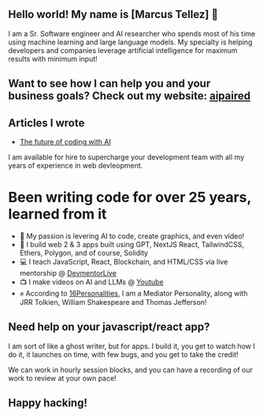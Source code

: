 ## Hello world! My name is [Marcus Tellez] 👋

I am a Sr. Software engineer and AI researcher who spends most of his time using machine learning and large language models. My specialty is helping developers and companies leverage artificial intelligence for maximum results with minimum input!

## Want to see how I can help you and your business goals? Check out my website: [aipaired]

## Articles I wrote

- [The future of coding with AI]

I am available for hire to supercharge your development team with all my years of experience in web devleopment.

# Been writing code for over 25 years, learned from it

- :brain: My passion is levering AI to code, create graphics, and even video!
- :tada: I build web 2 & 3 apps built using GPT, NextJS React, TailwindCSS, Ethers, Polygon, and of course, Solidity
- :computer: I teach JavaScript, React, Blockchain, and HTML/CSS via live mentorship @ [DevmentorLive]
- :tv: I make videos on AI and LLMs @ [Youtube]
- :fist: According to [16Personalities], I am a Mediator Personality, along with JRR Tolkien, William Shakespeare and Thomas Jefferson!

## Need help on your javascript/react app?

I am sort of like a ghost writer, but for apps. I build it, you get to watch how I do it, it launches on time, with few bugs, and you get to take the credit!

We can work in hourly session blocks, and you can have a recording of our work to review at your own pace!


## Happy hacking!

[aipaired]: https://aipaired.com
[devmentorlive]: https://devmentor.live/?utm_source=github&utm_medium=readme&utm_campaign=about%20me
[Mark Tellez]: https://marktellez.com/?utm_source=github&utm_medium=readme&utm_campaign=about%20me
[youtube]: https://youtube.com/@devmentorlive
[16personalities]: https://www.16personalities.com/profiles/3cb740f62f842
[The future of coding with AI]: https://aipaired.com

